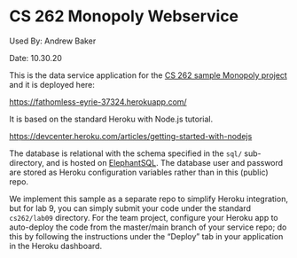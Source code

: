 # CS 262 Monopoly Webservice

Used By: Andrew Baker

Date: 10.30.20

This is the data service application for the [CS 262 sample Monopoly project](https://github.com/calvin-cs262-organization/monopoly-project) 
and it is deployed here:
          
<https://fathomless-eyrie-37324.herokuapp.com/>

It is based on the standard Heroku with Node.js tutorial.

<https://devcenter.heroku.com/articles/getting-started-with-nodejs>  

The database is relational with the schema specified in the `sql/` sub-directory,
 and is hosted on [ElephantSQL](https://www.elephantsql.com/). The database user
and password are stored as Heroku configuration variables rather than in this (public) repo.

We implement this sample as a separate repo to simplify Heroku integration, but 
for lab 9, you can simply submit your code under the standard `cs262/lab09` directory. 
For the team project, configure your Heroku app to auto-deploy the code from the
master/main branch of your
service repo; do this by following the instructions under the &ldquo;Deploy&rdquo; 
tab in your application in the Heroku dashboard.
 